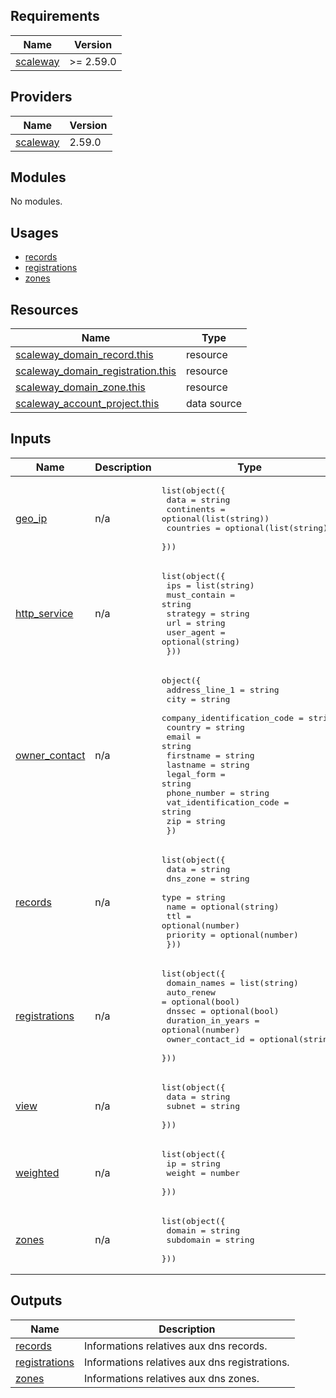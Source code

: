 ## Requirements

| Name | Version |
|------|---------|
| <a name="requirement_scaleway"></a> [scaleway](#requirement\_scaleway) | >= 2.59.0 |

## Providers

| Name | Version |
|------|---------|
| <a name="provider_scaleway"></a> [scaleway](#provider\_scaleway) | 2.59.0 |

## Modules

No modules.

## Usages

- [records](examples/records/main.tf)
- [registrations](examples/registrations/main.tf)
- [zones](examples/zones/main.tf)

## Resources

| Name | Type |
|------|------|
| [scaleway_domain_record.this](https://registry.terraform.io/providers/scaleway/scaleway/latest/docs/resources/domain_record) | resource |
| [scaleway_domain_registration.this](https://registry.terraform.io/providers/scaleway/scaleway/latest/docs/resources/domain_registration) | resource |
| [scaleway_domain_zone.this](https://registry.terraform.io/providers/scaleway/scaleway/latest/docs/resources/domain_zone) | resource |
| [scaleway_account_project.this](https://registry.terraform.io/providers/scaleway/scaleway/latest/docs/data-sources/account_project) | data source |

## Inputs

| Name | Description | Type | Default | Required |
|------|-------------|------|---------|:--------:|
| <a name="input_geo_ip"></a> [geo\_ip](#input\_geo\_ip) | n/a | <pre>list(object({<br/>    data       = string<br/>    continents = optional(list(string))<br/>    countries  = optional(list(string))<br/>  }))</pre> | `[]` | no |
| <a name="input_http_service"></a> [http\_service](#input\_http\_service) | n/a | <pre>list(object({<br/>    ips          = list(string)<br/>    must_contain = string<br/>    strategy     = string<br/>    url          = string<br/>    user_agent   = optional(string)<br/>  }))</pre> | `[]` | no |
| <a name="input_owner_contact"></a> [owner\_contact](#input\_owner\_contact) | n/a | <pre>object({<br/>    address_line_1              = string<br/>    city                        = string<br/>    company_identification_code = string<br/>    country                     = string<br/>    email                       = string<br/>    firstname                   = string<br/>    lastname                    = string<br/>    legal_form                  = string<br/>    phone_number                = string<br/>    vat_identification_code     = string<br/>    zip                         = string<br/>  })</pre> | `null` | no |
| <a name="input_records"></a> [records](#input\_records) | n/a | <pre>list(object({<br/>    data     = string<br/>    dns_zone = string<br/>    type     = string<br/>    name     = optional(string)<br/>    ttl      = optional(number)<br/>    priority = optional(number)<br/>  }))</pre> | `[]` | no |
| <a name="input_registrations"></a> [registrations](#input\_registrations) | n/a | <pre>list(object({<br/>    domain_names      = list(string)<br/>    auto_renew        = optional(bool)<br/>    dnssec            = optional(bool)<br/>    duration_in_years = optional(number)<br/>    owner_contact_id  = optional(string)<br/>  }))</pre> | `[]` | no |
| <a name="input_view"></a> [view](#input\_view) | n/a | <pre>list(object({<br/>    data   = string<br/>    subnet = string<br/>  }))</pre> | `[]` | no |
| <a name="input_weighted"></a> [weighted](#input\_weighted) | n/a | <pre>list(object({<br/>    ip     = string<br/>    weight = number<br/>  }))</pre> | `[]` | no |
| <a name="input_zones"></a> [zones](#input\_zones) | n/a | <pre>list(object({<br/>    domain    = string<br/>    subdomain = string<br/>  }))</pre> | `[]` | no |

## Outputs

| Name | Description |
|------|-------------|
| <a name="output_records"></a> [records](#output\_records) | Informations relatives aux dns records. |
| <a name="output_registrations"></a> [registrations](#output\_registrations) | Informations relatives aux dns registrations. |
| <a name="output_zones"></a> [zones](#output\_zones) | Informations relatives aux dns zones. |
